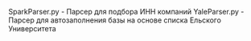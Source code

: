 SparkParser.py - Парсер для подбора ИНН компаний
YaleParser.py - Парсер для автозаполнения базы на основе списка Ельского Университета
